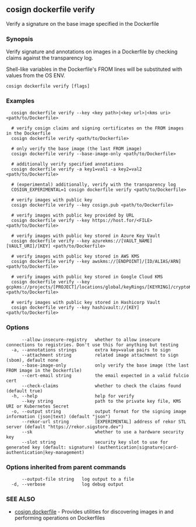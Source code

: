 ## cosign dockerfile verify

Verify a signature on the base image specified in the Dockerfile

### Synopsis

Verify signature and annotations on images in a Dockerfile by checking claims
against the transparency log.

Shell-like variables in the Dockerfile's FROM lines will be substituted with values from the OS ENV.

```
cosign dockerfile verify [flags]
```

### Examples

```
  cosign dockerfile verify --key <key path>|<key url>|<kms uri> <path/to/Dockerfile>

  # verify cosign claims and signing certificates on the FROM images in the Dockerfile
  cosign dockerfile verify <path/to/Dockerfile>

  # only verify the base image (the last FROM image)
  cosign dockerfile verify --base-image-only <path/to/Dockerfile>

  # additionally verify specified annotations
  cosign dockerfile verify -a key1=val1 -a key2=val2 <path/to/Dockerfile>

  # (experimental) additionally, verify with the transparency log
  COSIGN_EXPERIMENTAL=1 cosign dockerfile verify <path/to/Dockerfile>

  # verify images with public key
  cosign dockerfile verify --key cosign.pub <path/to/Dockerfile>

  # verify images with public key provided by URL
  cosign dockerfile verify --key https://host.for/<FILE> <path/to/Dockerfile>

  # verify images with public key stored in Azure Key Vault
  cosign dockerfile verify --key azurekms://[VAULT_NAME][VAULT_URI]/[KEY] <path/to/Dockerfile>

  # verify images with public key stored in AWS KMS
  cosign dockerfile verify --key awskms://[ENDPOINT]/[ID/ALIAS/ARN] <path/to/Dockerfile>

  # verify images with public key stored in Google Cloud KMS
  cosign dockerfile verify --key gcpkms://projects/[PROJECT]/locations/global/keyRings/[KEYRING]/cryptoKeys/[KEY] <path/to/Dockerfile>

  # verify images with public key stored in Hashicorp Vault
  cosign dockerfile verify --key hashivault://[KEY] <path/to/Dockerfile>
```

### Options

```
      --allow-insecure-registry   whether to allow insecure connections to registries. Don't use this for anything but testing
  -a, --annotations strings       extra key=value pairs to sign
      --attachment string         related image attachment to sign (sbom), default none
      --base-image-only           only verify the base image (the last FROM image in the Dockerfile)
      --cert-email string         the email expected in a valid fulcio cert
      --check-claims              whether to check the claims found (default true)
  -h, --help                      help for verify
      --key string                path to the private key file, KMS URI or Kubernetes Secret
  -o, --output string             output format for the signing image information (json|text) (default "json")
      --rekor-url string          [EXPERIMENTAL] address of rekor STL server (default "https://rekor.sigstore.dev")
      --sk                        whether to use a hardware security key
      --slot string               security key slot to use for generated key (default: signature) (authentication|signature|card-authentication|key-management)
```

### Options inherited from parent commands

```
      --output-file string   log output to a file
  -d, --verbose              log debug output
```

### SEE ALSO

* [cosign dockerfile](cosign_dockerfile.md)	 - Provides utilities for discovering images in and performing operations on Dockerfiles

